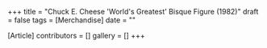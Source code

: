 +++
title = "Chuck E. Cheese 'World's Greatest' Bisque Figure (1982)"
draft = false
tags = [Merchandise]
date = ""

[Article]
contributors = []
gallery = []
+++